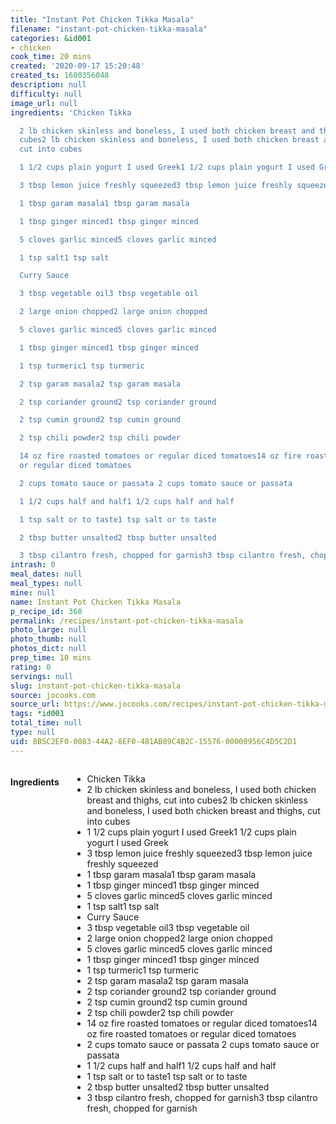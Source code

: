 ```yaml
---
title: "Instant Pot Chicken Tikka Masala"
filename: "instant-pot-chicken-tikka-masala"
categories: &id001
- chicken
cook_time: 20 mins
created: '2020-09-17 15:20:48'
created_ts: 1600356048
description: null
difficulty: null
image_url: null
ingredients: 'Chicken Tikka

  2 lb chicken skinless and boneless, I used both chicken breast and thighs, cut into
  cubes2 lb chicken skinless and boneless, I used both chicken breast and thighs,
  cut into cubes

  1 1/2 cups plain yogurt I used Greek1 1/2 cups plain yogurt I used Greek

  3 tbsp lemon juice freshly squeezed3 tbsp lemon juice freshly squeezed

  1 tbsp garam masala1 tbsp garam masala

  1 tbsp ginger minced1 tbsp ginger minced

  5 cloves garlic minced5 cloves garlic minced

  1 tsp salt1 tsp salt

  Curry Sauce

  3 tbsp vegetable oil3 tbsp vegetable oil

  2 large onion chopped2 large onion chopped

  5 cloves garlic minced5 cloves garlic minced

  1 tbsp ginger minced1 tbsp ginger minced

  1 tsp turmeric1 tsp turmeric

  2 tsp garam masala2 tsp garam masala

  2 tsp coriander ground2 tsp coriander ground

  2 tsp cumin ground2 tsp cumin ground

  2 tsp chili powder2 tsp chili powder

  14 oz fire roasted tomatoes or regular diced tomatoes14 oz fire roasted tomatoes
  or regular diced tomatoes

  2 cups tomato sauce or passata 2 cups tomato sauce or passata

  1 1/2 cups half and half1 1/2 cups half and half

  1 tsp salt or to taste1 tsp salt or to taste

  2 tbsp butter unsalted2 tbsp butter unsalted

  3 tbsp cilantro fresh, chopped for garnish3 tbsp cilantro fresh, chopped for garnish'
intrash: 0
meal_dates: null
meal_types: null
mine: null
name: Instant Pot Chicken Tikka Masala
p_recipe_id: 360
permalink: /recipes/instant-pot-chicken-tikka-masala
photo_large: null
photo_thumb: null
photos_dict: null
prep_time: 10 mins
rating: 0
servings: null
slug: instant-pot-chicken-tikka-masala
source: jocooks.com
source_url: https://www.jocooks.com/recipes/instant-pot-chicken-tikka-masala/
tags: *id001
total_time: null
type: null
uid: 8B5C2EF0-0083-44A2-8EF0-481AB89C4B2C-15576-00000956C4D5C2D1
---
```

<div class="large-8 medium-7 columns" id="writeup">	</div><!-- #writeup -->
</div><!-- #row-one -->
<div class="row" id="row-two">	<div class="medium-4 small-5 columns" id="ingredients"><h4>Ingredients</h4><div class="box box-ingredients content"><ul>
<li>Chicken Tikka</li>
<li>2 lb chicken skinless and boneless, I used both chicken breast and thighs, cut into cubes2 lb chicken skinless and boneless, I used both chicken breast and thighs, cut into cubes</li>
<li>1 1/2 cups plain yogurt I used Greek1 1/2 cups plain yogurt I used Greek</li>
<li>3 tbsp lemon juice freshly squeezed3 tbsp lemon juice freshly squeezed</li>
<li>1 tbsp garam masala1 tbsp garam masala</li>
<li>1 tbsp ginger minced1 tbsp ginger minced</li>
<li>5 cloves garlic minced5 cloves garlic minced</li>
<li>1 tsp salt1 tsp salt</li>
<li>Curry Sauce</li>
<li>3 tbsp vegetable oil3 tbsp vegetable oil</li>
<li>2 large onion chopped2 large onion chopped</li>
<li>5 cloves garlic minced5 cloves garlic minced</li>
<li>1 tbsp ginger minced1 tbsp ginger minced</li>
<li>1 tsp turmeric1 tsp turmeric</li>
<li>2 tsp garam masala2 tsp garam masala</li>
<li>2 tsp coriander ground2 tsp coriander ground</li>
<li>2 tsp cumin ground2 tsp cumin ground</li>
<li>2 tsp chili powder2 tsp chili powder</li>
<li>14 oz fire roasted tomatoes or regular diced tomatoes14 oz fire roasted tomatoes or regular diced tomatoes</li>
<li>2 cups tomato sauce or passata 2 cups tomato sauce or passata</li>
<li>1 1/2 cups half and half1 1/2 cups half and half</li>
<li>1 tsp salt or to taste1 tsp salt or to taste</li>
<li>2 tbsp butter unsalted2 tbsp butter unsalted</li>
<li>3 tbsp cilantro fresh, chopped for garnish3 tbsp cilantro fresh, chopped for garnish</li>
</ul>
</div>	</div>	<div class="medium-6 small-7 columns" id="directions">	</div>